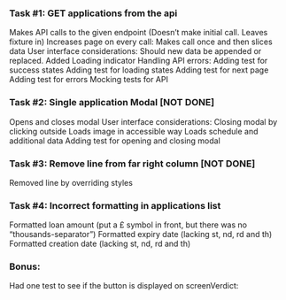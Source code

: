 ### Task #1: GET applications from the api
  Makes API calls to the given endpoint (Doesn’t make initial call. Leaves fixture in)
  Increases page on every call: Makes call once and then slices data
  User interface considerations: Should new data be appended or replaced.
  Added Loading indicator
  Handling API errors:
  Adding test for success states
  Adding test for loading states
  Adding test for next page
  Adding test for errors
  Mocking tests for API
  
### Task #2: Single application Modal [NOT DONE]
  Opens and closes modal
  User interface considerations: Closing modal by clicking outside
  Loads image in accessible way
  Loads schedule and additional data
  Adding test for opening and closing modal
  
### Task #3: Remove line from far right column [NOT DONE]
  Removed line by overriding styles
  
### Task #4: Incorrect formatting in applications list
  Formatted loan amount (put a £ symbol in front, but there was no “thousands-separator”)
  Formatted expiry date (lacking st, nd, rd and th)
  Formatted creation date (lacking st, nd, rd and th)
  
### Bonus:
  Had one test to see if the button is displayed on screenVerdict:
